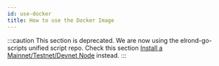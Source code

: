 ```yaml
---
id: use-docker
title: How to use the Docker Image
---
```


:::caution
This section is deprecated. We are now using the elrond-go-scripts unified script repo.
Check this section [Install a Mainnet/Testnet/Devnet Node](/validators/nodes-scripts/config-scripts) instead.
:::
